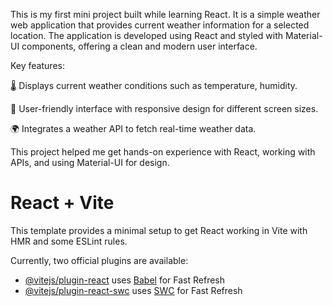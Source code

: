 This is my first mini project built while learning React. It is a simple weather web application that provides current weather information for a selected location. The application is developed using React and styled with Material-UI components, offering a clean and modern user interface.

Key features:

🌡️ Displays current weather conditions such as temperature, humidity.

📱 User-friendly interface with responsive design for different screen sizes.

🌍 Integrates a weather API to fetch real-time weather data.

This project helped me get hands-on experience with React, working with APIs, and using Material-UI for design.

# React + Vite

This template provides a minimal setup to get React working in Vite with HMR and some ESLint rules.

Currently, two official plugins are available:

- [@vitejs/plugin-react](https://github.com/vitejs/vite-plugin-react/blob/main/packages/plugin-react/README.md) uses [Babel](https://babeljs.io/) for Fast Refresh
- [@vitejs/plugin-react-swc](https://github.com/vitejs/vite-plugin-react-swc) uses [SWC](https://swc.rs/) for Fast Refresh
